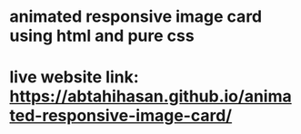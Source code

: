 # animated responsive image card using html and pure css

# live website link: https://abtahihasan.github.io/animated-responsive-image-card/
